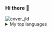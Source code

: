 ### Hi there 👋

<!--
**Jean-Louis-DJE/Jean-Louis-DJE** is a ✨ _special_ ✨ repository because its `README.md` (this file) appears on your GitHub profile.

Here are some ideas to get you started:

- 🔭 I’m currently working on a connected bracelet for autistic children
- 🌱 I’m currently learning Data Science / ML / Electronic / Computer Vision / Cloud Computing / Networks / Systems / IoT...
- 👯 I’m looking to collaborate on AI based IoT devices etc.
- 🤔 I’m looking for help with AI based systems etc.
- 💬 Ask me about Computer Vision etc.
- 📫 How to reach me: louis.dje2021@esatic.edu.ci / 0797349279
- 😄 Pronouns: ...
- ⚡ Fun fact: ...
-->

<picture>
 <source media="(prefers-color-scheme: dark)" srcset="https://github.com/Jean-Louis-DJE/Jean-Louis-DJE/img/cover.jpeg">
 <source media="(prefers-color-scheme: light)" srcset="https://github.com/Jean-Louis-DJE/Jean-Louis-DJE/blob/master/img/cover.jpeg">
 <img alt="cover_jld" src="https://github.com/Jean-Louis-DJE/Jean-Louis-DJE/img/cover.jpeg">
</picture>
<details>
<summary>My top languages</summary>

| Rank | Languages |
|-----:|-----------|
|     1| Javascript|
|     2| Python    |
|     3| SQL       |

</details>
